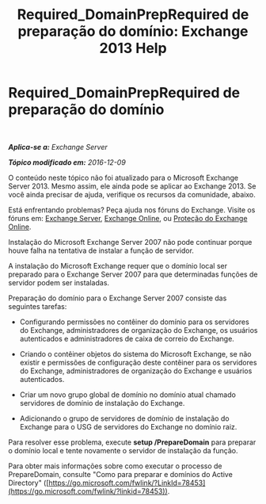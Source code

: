﻿---
title: 'Required_DomainPrepRequired de preparação do domínio: Exchange 2013 Help'
TOCTitle: Required_DomainPrepRequired de preparação do domínio
ms:assetid: f6feae6f-7404-4b1f-887f-ed63c26a6bcd
ms:mtpsurl: https://technet.microsoft.com/pt-br/library/ms.exch.setupreadiness.domainpreprequired(v=EXCHG.150)
ms:contentKeyID: 50487035
ms.date: 05/22/2018
mtps_version: v=EXCHG.150
ms.translationtype: MT
---

# Required\_DomainPrepRequired de preparação do domínio

 

_**Aplica-se a:** Exchange Server_

_**Tópico modificado em:** 2016-12-09_

O conteúdo neste tópico não foi atualizado para o Microsoft Exchange Server 2013. Mesmo assim, ele ainda pode se aplicar ao Exchange 2013. Se você ainda precisar de ajuda, verifique os recursos da comunidade, abaixo.

Está enfrentando problemas? Peça ajuda nos fóruns do Exchange. Visite os fóruns em: [Exchange Server](https://go.microsoft.com/fwlink/p/?linkid=60612), [Exchange Online](https://go.microsoft.com/fwlink/p/?linkid=267542), ou [Proteção do Exchange Online](https://go.microsoft.com/fwlink/p/?linkid=285351).

Instalação do Microsoft Exchange Server 2007 não pode continuar porque houve falha na tentativa de instalar a função de servidor.

A instalação do Microsoft Exchange requer que o domínio local ser preparado para o Exchange Server 2007 para que determinadas funções de servidor podem ser instaladas.

Preparação do domínio para o Exchange Server 2007 consiste das seguintes tarefas:

  - Configurando permissões no contêiner do domínio para os servidores do Exchange, administradores de organização do Exchange, os usuários autenticados e administradores de caixa de correio do Exchange.

  - Criando o contêiner objetos do sistema do Microsoft Exchange, se não existir e permissões de configuração deste contêiner para os servidores do Exchange, administradores de organização do Exchange e usuários autenticados.

  - Criar um novo grupo global de domínio no domínio atual chamado servidores de domínio de instalação do Exchange.

  - Adicionando o grupo de servidores de domínio de instalação do Exchange para o USG de servidores do Exchange no domínio raiz.

Para resolver esse problema, execute **setup /PrepareDomain** para preparar o domínio local e tente novamente o servidor de instalação da função.

Para obter mais informações sobre como executar o processo de PrepareDomain, consulte "Como para preparar e domínios do Active Directory" ([https://go.microsoft.com/fwlink/?LinkId=78453](https://go.microsoft.com/fwlink/?linkid=78453)).

